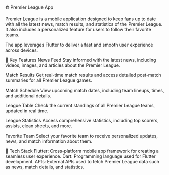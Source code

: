 ⚽ Premier League App

Premier League is a mobile application designed to keep fans up to date with all the latest news, match results, and statistics of the Premier League. It also includes a personalized feature for users to follow their favorite teams.

The app leverages Flutter to deliver a fast and smooth user experience across devices.

🌟 Key Features
News Feed
Stay informed with the latest news, including videos, images, and articles about the Premier League.

Match Results
Get real-time match results and access detailed post-match summaries for all Premier League games.

Match Schedule
View upcoming match dates, including team lineups, times, and additional details.

League Table
Check the current standings of all Premier League teams, updated in real time.

League Statistics
Access comprehensive statistics, including top scorers, assists, clean sheets, and more.

Favorite Team
Select your favorite team to receive personalized updates, news, and match information about them.

🔧 Tech Stack
Flutter: Cross-platform mobile app framework for creating a seamless user experience.
Dart: Programming language used for Flutter development.
APIs: External APIs used to fetch Premier League data such as news, match details, and statistics.
